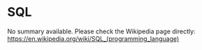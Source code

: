 # SQL

No summary available. Please check the Wikipedia page directly: https://en.wikipedia.org/wiki/SQL_(programming_language)
